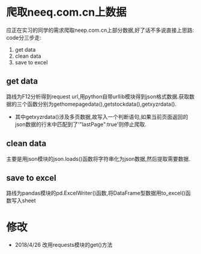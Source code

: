 # 爬取neeq.com.cn上数据
应正在实习的同学的需求爬取neep.com.cn上部分数据,好了话不多说直接上思路:
code分三步走:
 1. get data
 2. clean data
 3. save to excel

## get data
路线为F12分析得到request url,用python自带urllib模块得到json格式数据.获取数据的三个函数分别为gethomepagedata(),getstockdata(),getxyzrdata().
 - 其中getxyzrdata()涉及多页数据,故写入一个判断语句,如果当前页面返回的json数据的行末中匹配到了'"lastPage":true'则停止爬取.

## clean data
主要是用json模块的json.loads()函数将字符串化为json数据,然后提取需要数据.

## save to excel
路线为pandas模块的pd.ExcelWriter()函数,将DataFrame型数据用to_excel()函数写入sheet

# 修改
 - 2018/4/26 改用requests模块的get()方法
